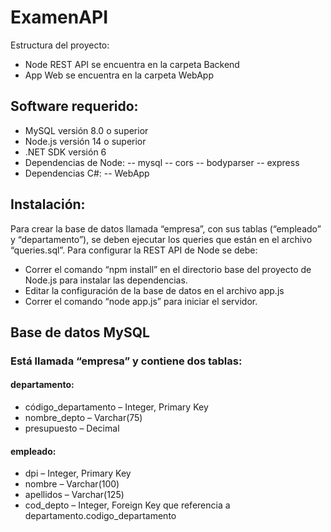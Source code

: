 # ExamenAPI
Estructura del proyecto:
- Node REST API se encuentra en la carpeta Backend
- App Web se encuentra en la carpeta WebApp

## Software requerido:
- MySQL versión 8.0 o superior
- Node.js versión 14 o superior
- .NET SDK versión 6
-	Dependencias de Node:
--	mysql
--	cors
--	bodyparser
--	express
-	Dependencias C#:
--	WebApp

## Instalación:
Para crear la base de datos llamada “empresa”, con sus tablas (“empleado” y “departamento”), se deben ejecutar los queries que están en el archivo “queries.sql”.
Para configurar la REST API de Node se debe:
-	Correr el comando “npm install” en el directorio base del proyecto de Node.js para instalar las dependencias.
-	Editar la configuración de la base de datos en el archivo app.js
-	Correr el comando “node app.js” para iniciar el servidor.

## Base de datos MySQL
### Está llamada “empresa” y contiene dos tablas:
#### departamento:
-	código_departamento – Integer, Primary Key
-	nombre_depto – Varchar(75)
-	presupuesto – Decimal
#### empleado:
-	dpi – Integer, Primary Key
-	nombre – Varchar(100)
-	apellidos – Varchar(125)
-	cod_depto – Integer, Foreign Key que referencia a departamento.codigo_departamento

